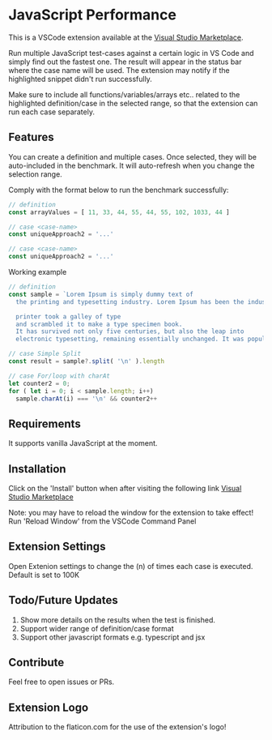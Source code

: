 # JavaScript Performance

This is a VSCode extension available at the [Visual Studio Marketplace](https://marketplace.visualstudio.com/items?itemName=MazenKhiami.jsperformance).

Run multiple JavaScript test-cases against a certain logic in VS Code and simply find out the fastest one.
The result will appear in the status bar where the case name will be used. The extension may notify if the highlighted snippet didn't run successfully.

Make sure to include all functions/variables/arrays etc.. related to the highlighted definition/case in the selected range, so that the extension can run each case separately.

## Features

You can create a definition and multiple cases. Once selected, they will be auto-included in the benchmark. It will auto-refresh when you change the selection range. 

Comply with the format below to run the benchmark successfully:

```javascript
// definition 
const arrayValues = [ 11, 33, 44, 55, 44, 55, 102, 1033, 44 ]

// case <case-name>
const uniqueApproach2 = '...'

// case <case-name>
const uniqueApproach2 = '...'

```

Working example

```javascript
// definition
const sample = `Lorem Ipsum is simply dummy text of 
  the printing and typesetting industry. Lorem Ipsum has been the industry standard dummy text ever since the 1500s, when an unknown 

  printer took a galley of type
  and scrambled it to make a type specimen book.
  It has survived not only five centuries, but also the leap into 
  electronic typesetting, remaining essentially unchanged. It was popularised in the 1960s with the release of Letraset sheets containing Lorem Ipsum passages, and more recently with desktop publishing software like Aldus PageMaker including versions of Lorem Ipsum.`

// case Simple Split
const result = sample?.split( '\n' ).length

// case For/loop with charAt
let counter2 = 0;
for ( let i = 0; i < sample.length; i++)
  sample.charAt(i) === '\n' && counter2++
  ```


## Requirements
It supports vanilla JavaScript at the moment.

## Installation
Click on the 'Install' button when after visiting the following link
[Visual Studio Marketplace](https://marketplace.visualstudio.com/items?itemName=MazenKhiami.jsperformance)

Note: you may have to reload the window for the extension to take effect! Run 'Reload Window' from the VSCode Command Panel

## Extension Settings

Open Extenion settings to change the (n) of times each case is executed. Default is set to 100K

## Todo/Future Updates

1. Show more details on the results when the test is finished.
2. Support wider range of definition/case format
3. Support other javascript formats e.g. typescript and jsx

## Contribute

Feel free to open issues or PRs.

## Extension Logo
Attribution to the flaticon.com for the use of the extension's logo! 

